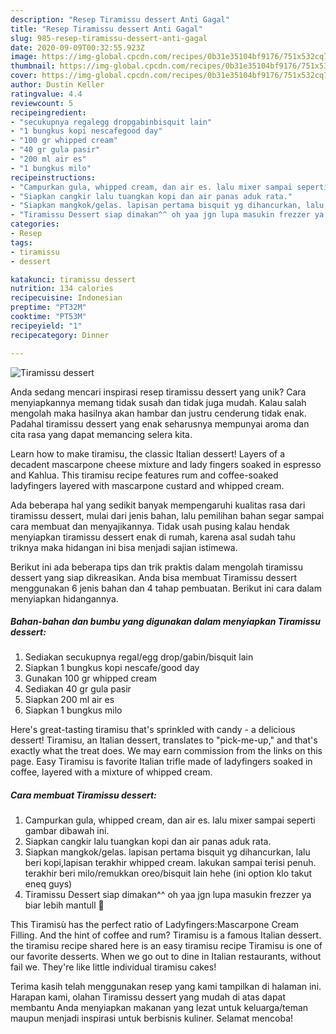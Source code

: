 ```yaml
---
description: "Resep Tiramissu dessert Anti Gagal"
title: "Resep Tiramissu dessert Anti Gagal"
slug: 985-resep-tiramissu-dessert-anti-gagal
date: 2020-09-09T00:32:55.923Z
image: https://img-global.cpcdn.com/recipes/0b31e35104bf9176/751x532cq70/tiramissu-dessert-foto-resep-utama.jpg
thumbnail: https://img-global.cpcdn.com/recipes/0b31e35104bf9176/751x532cq70/tiramissu-dessert-foto-resep-utama.jpg
cover: https://img-global.cpcdn.com/recipes/0b31e35104bf9176/751x532cq70/tiramissu-dessert-foto-resep-utama.jpg
author: Dustin Keller
ratingvalue: 4.4
reviewcount: 5
recipeingredient:
- "secukupnya regalegg dropgabinbisquit lain"
- "1 bungkus kopi nescafegood day"
- "100 gr whipped cream"
- "40 gr gula pasir"
- "200 ml air es"
- "1 bungkus milo"
recipeinstructions:
- "Campurkan gula, whipped cream, dan air es. lalu mixer sampai seperti gambar dibawah ini."
- "Siapkan cangkir lalu tuangkan kopi dan air panas aduk rata."
- "Siapkan mangkok/gelas. lapisan pertama bisquit yg dihancurkan, lalu beri kopi,lapisan terakhir whipped cream. lakukan sampai terisi penuh. terakhir beri milo/remukkan oreo/bisquit lain hehe (ini option klo takut eneq guys)"
- "Tiramissu Dessert siap dimakan^^ oh yaa jgn lupa masukin frezzer ya biar lebih mantull 🤤"
categories:
- Resep
tags:
- tiramissu
- dessert

katakunci: tiramissu dessert 
nutrition: 134 calories
recipecuisine: Indonesian
preptime: "PT32M"
cooktime: "PT53M"
recipeyield: "1"
recipecategory: Dinner

---
```



![Tiramissu dessert](https://img-global.cpcdn.com/recipes/0b31e35104bf9176/751x532cq70/tiramissu-dessert-foto-resep-utama.jpg)

Anda sedang mencari inspirasi resep tiramissu dessert yang unik? Cara menyiapkannya memang tidak susah dan tidak juga mudah. Kalau salah mengolah maka hasilnya akan hambar dan justru cenderung tidak enak. Padahal tiramissu dessert yang enak seharusnya mempunyai aroma dan cita rasa yang dapat memancing selera kita.

Learn how to make tiramisu, the classic Italian dessert! Layers of a decadent mascarpone cheese mixture and lady fingers soaked in espresso and Kahlua. This tiramisu recipe features rum and coffee-soaked ladyfingers layered with mascarpone custard and whipped cream.

Ada beberapa hal yang sedikit banyak mempengaruhi kualitas rasa dari tiramissu dessert, mulai dari jenis bahan, lalu pemilihan bahan segar sampai cara membuat dan menyajikannya. Tidak usah pusing kalau hendak menyiapkan tiramissu dessert enak di rumah, karena asal sudah tahu triknya maka hidangan ini bisa menjadi sajian istimewa.


Berikut ini ada beberapa tips dan trik praktis dalam mengolah tiramissu dessert yang siap dikreasikan. Anda bisa membuat Tiramissu dessert menggunakan 6 jenis bahan dan 4 tahap pembuatan. Berikut ini cara dalam menyiapkan hidangannya.

<!--inarticleads1-->

##### Bahan-bahan dan bumbu yang digunakan dalam menyiapkan Tiramissu dessert:

1. Sediakan secukupnya regal/egg drop/gabin/bisquit lain
1. Siapkan 1 bungkus kopi nescafe/good day
1. Gunakan 100 gr whipped cream
1. Sediakan 40 gr gula pasir
1. Siapkan 200 ml air es
1. Siapkan 1 bungkus milo


Here&#39;s great-tasting tiramisu that&#39;s sprinkled with candy - a delicious dessert! Tiramisu, an Italian dessert, translates to &#34;pick-me-up,&#34; and that&#39;s exactly what the treat does. We may earn commission from the links on this page. Easy Tiramisu is favorite Italian trifle made of ladyfingers soaked in coffee, layered with a mixture of whipped cream. 

<!--inarticleads2-->

##### Cara membuat Tiramissu dessert:

1. Campurkan gula, whipped cream, dan air es. lalu mixer sampai seperti gambar dibawah ini.
1. Siapkan cangkir lalu tuangkan kopi dan air panas aduk rata.
1. Siapkan mangkok/gelas. lapisan pertama bisquit yg dihancurkan, lalu beri kopi,lapisan terakhir whipped cream. lakukan sampai terisi penuh. terakhir beri milo/remukkan oreo/bisquit lain hehe (ini option klo takut eneq guys)
1. Tiramissu Dessert siap dimakan^^ oh yaa jgn lupa masukin frezzer ya biar lebih mantull 🤤


This Tiramisù has the perfect ratio of Ladyfingers:Mascarpone Cream Filling. And the hint of coffee and rum? Tiramisu is a famous Italian dessert. the tiramisu recipe shared here is an easy tiramisu recipe Tiramisu is one of our favorite desserts. When we go out to dine in Italian restaurants, without fail we. They&#39;re like little individual tiramisu cakes! 

Terima kasih telah menggunakan resep yang kami tampilkan di halaman ini. Harapan kami, olahan Tiramissu dessert yang mudah di atas dapat membantu Anda menyiapkan makanan yang lezat untuk keluarga/teman maupun menjadi inspirasi untuk berbisnis kuliner. Selamat mencoba!
